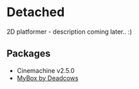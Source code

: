 # Detached

2D platformer - description coming later.. :)

## Packages
- Cinemachine v2.5.0
- [MyBox by Deadcows](https://github.com/Deadcows/MyBox)